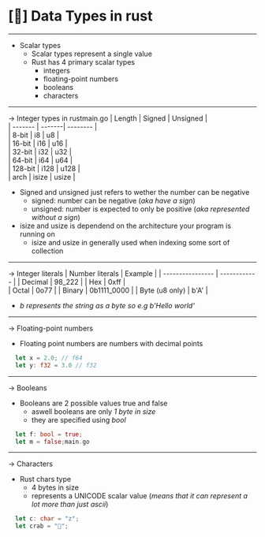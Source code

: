 # [🦀] Data Types in rust 
-------------------------------------
- Scalar types
  - Scalar types represent a single value 
  - Rust has 4 primary scalar types
    - integers
    - floating-point numbers
    - booleans
    - characters
-------------------------------------      
-> Integer types in rustmain.go
|  Length | Signed | Unsigned |    
| ------- | -------| -------- |    
| 8-bit   |  i8    | u8       |   
| 16-bit  |  i16   | u16      |     
| 32-bit  |  i32   | u32      |  
| 64-bit  |  i64   | u64      |  
| 128-bit |  i128  | u128     |  
| arch    |  isize | usize    |  

- Signed and unsigned just refers to wether the number can be negative
  - signed: number can be negative (*aka have a sign*)
  - unsigned: number is expected to only be positive (*aka represented without a sign*)
- isize and usize is dependend on the architecture your program is running on
  - isize and usize in generally used when indexing some sort of collection
-------------------------------------
-> Integer literals
| Number literals  |    Example   | 
| ---------------- | ------------ | 
| Decimal          | 98_222       |
| Hex              | 0xff         |     
| Octal            | 0o77         |
| Binary           | 0b1111_0000  |
| Byte (u8 only)   | b'A'         | 

- *b represents the string as a byte so e.g b'Hello world'*
------------------------------------- 
-> Floating-point numbers 
- Floating point numbers are numbers with decimal points
```rust
  let x = 2.0; // f64
  let y: f32 = 3.0 // f32
```
-------------------------------------
-> Booleans 
- Booleans are 2 possible values true and false
  - aswell booleans are only *1 byte in size*
  - they are specified using *bool*
```rust
  let f: bool = true;
  let m = false;main.go
```
-------------------------------------
-> Characters 

- Rust chars type
  - 4 bytes in size
  - represents a UNICODE scalar value (*means that it can represent a lot more than just ascii*)
```rust
  let c: char = "z";
  let crab = "🦀";
```

